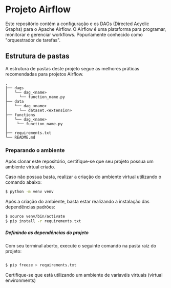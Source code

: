 # Projeto Airflow

Este repositório contém a configuração e os DAGs (Directed Acyclic Graphs) para o Apache Airflow. O Airflow é uma plataforma para programar, monitorar e gerenciar workflows. Popurlamente conhecido como "orquestrador de tarefas".

## Estrutura de pastas

A estrutura de pastas deste projeto segue as melhores práticas recomendadas para projetos Airflow.

```plaintext
.
├── dags
│   └── dag_<name>
│     └── function_name.py
├── data
│   └── dag_<name>
│     └── dataset.<extension>
├── functions
│   └── dag_<name>
│    └── function_name.py
│
├── requirements.txt
└── README.md

```

### Preparando o ambiente

Após clonar este repositório, certifique-se que seu projeto possua um ambiente virtual criado.

Caso não possua basta, realizar a criação do ambiente virtual utilizando o comando abaixo:

```bash
$ python -m venv venv
```

Após a criação do ambiente, basta estar realizando a instalação das dependências padrões:

```bash
$ source venv/bin/activate
$ pip install -r requirements.txt
```

##### Definindo as dependências do projeto

Com seu terminal aberto, execute o seguinte comando na pasta raíz do projeto:

```bash

$ pip freeze > requirements.txt

```

Certifique-se que está utilizando um ambiente de variavéis virtuais (virtual environments)

